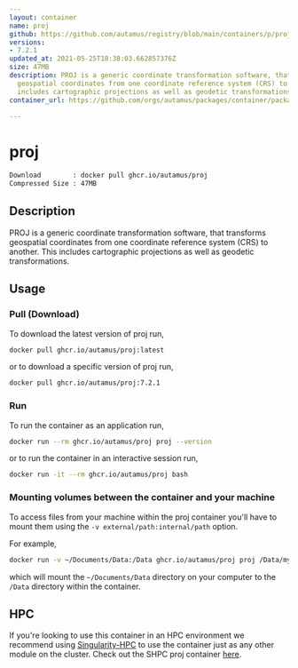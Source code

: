 ```yaml
---
layout: container
name: proj
github: https://github.com/autamus/registry/blob/main/containers/p/proj/spack.yaml
versions:
- 7.2.1
updated_at: 2021-05-25T18:38:03.662857376Z
size: 47MB
description: PROJ is a generic coordinate transformation software, that transforms
  geospatial coordinates from one coordinate reference system (CRS) to another. This
  includes cartographic projections as well as geodetic transformations.
container_url: https://github.com/orgs/autamus/packages/container/package/proj

---
```

# proj
```bash 
Download        : docker pull ghcr.io/autamus/proj
Compressed Size : 47MB
```

## Description
PROJ is a generic coordinate transformation software, that transforms geospatial coordinates from one coordinate reference system (CRS) to another. This includes cartographic projections as well as geodetic transformations.

## Usage
### Pull (Download)
To download the latest version of proj run,

```bash
docker pull ghcr.io/autamus/proj:latest
```

or to download a specific version of proj run,

```bash
docker pull ghcr.io/autamus/proj:7.2.1
```
### Run
To run the container as an application run,
```bash
docker run --rm ghcr.io/autamus/proj proj --version
```

or to run the container in an interactive session run,
```bash
docker run -it --rm ghcr.io/autamus/proj bash
```

### Mounting volumes between the container and your machine
To access files from your machine within the proj container you'll have to mount them using the `-v external/path:internal/path` option.

For example,
```bash
docker run -v ~/Documents/Data:/Data ghcr.io/autamus/proj proj /Data/myData.csv
```
which will mount the `~/Documents/Data` directory on your computer to the `/Data` directory within the container.

## HPC
If you're looking to use this container in an HPC environment we recommend using [Singularity-HPC](https://singularity-hpc.readthedocs.io) to use the container just as any other module on the cluster. Check out the SHPC proj container [here](https://singularityhub.github.io/singularity-hpc/r/ghcr.io-autamus-proj/).